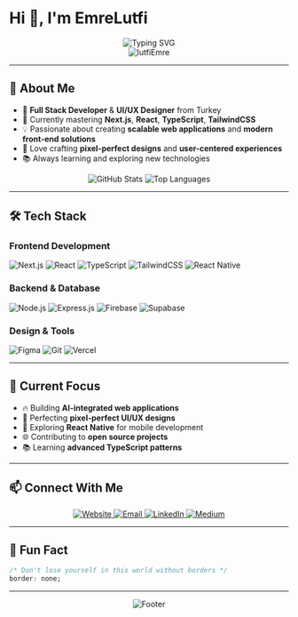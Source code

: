 # Hi 👋, I'm EmreLutfi

<div align="center">
  <img src="https://readme-typing-svg.herokuapp.com?font=Fira+Code&pause=1000&color=8B5CF6&center=true&vCenter=true&width=435&lines=Full+Stack+Developer;UI%2FUX+Designer;Always+Learning+New+Things" alt="Typing SVG" />
</div>

<div align="center">
  <img src="https://komarev.com/ghpvc/?username=lutfiEmre&label=Profile%20views&color=8B5CF6&style=flat" alt="lutfiEmre" />
</div>

---

## 🚀 About Me

- 🎯 **Full Stack Developer** & **UI/UX Designer** from Turkey
- 🌱 Currently mastering **Next.js**, **React**, **TypeScript**, **TailwindCSS**
- 💡 Passionate about creating **scalable web applications** and **modern front-end solutions**
- 🎨 Love crafting **pixel-perfect designs** and **user-centered experiences**
- 📚 Always learning and exploring new technologies

<div align="center">
  <img src="https://github-readme-stats.vercel.app/api?username=lutfiEmre&show_icons=true&theme=tokyonight&hide_border=true&count_private=true" alt="GitHub Stats" />
  <img src="https://github-readme-stats.vercel.app/api/top-langs/?username=lutfiEmre&layout=compact&theme=tokyonight&hide_border=true" alt="Top Languages" />
</div>

---

## 🛠️ Tech Stack

### Frontend Development
![Next.js](https://img.shields.io/badge/Next.js-000000?style=for-the-badge&logo=next.js&logoColor=white)
![React](https://img.shields.io/badge/React-20232A?style=for-the-badge&logo=react&logoColor=61DAFB)
![TypeScript](https://img.shields.io/badge/TypeScript-007ACC?style=for-the-badge&logo=typescript&logoColor=white)
![TailwindCSS](https://img.shields.io/badge/Tailwind_CSS-38B2AC?style=for-the-badge&logo=tailwind-css&logoColor=white)
![React Native](https://img.shields.io/badge/React_Native-20232A?style=for-the-badge&logo=react&logoColor=61DAFB)

### Backend & Database
![Node.js](https://img.shields.io/badge/Node.js-43853D?style=for-the-badge&logo=node.js&logoColor=white)
![Express.js](https://img.shields.io/badge/Express.js-404D59?style=for-the-badge)
![Firebase](https://img.shields.io/badge/Firebase-039BE5?style=for-the-badge&logo=Firebase&logoColor=white)
![Supabase](https://img.shields.io/badge/Supabase-181818?style=for-the-badge&logo=supabase&logoColor=white)

### Design & Tools
![Figma](https://img.shields.io/badge/Figma-F24E1E?style=for-the-badge&logo=figma&logoColor=white)
![Git](https://img.shields.io/badge/Git-F05032?style=for-the-badge&logo=git&logoColor=white)
![Vercel](https://img.shields.io/badge/Vercel-000000?style=for-the-badge&logo=vercel&logoColor=white)

---

## 🎯 Current Focus

- 🔥 Building **AI-integrated web applications**
- 🎨 Perfecting **pixel-perfect UI/UX designs**
- 📱 Exploring **React Native** for mobile development
- 🌐 Contributing to **open source projects**
- 📚 Learning **advanced TypeScript patterns**

---

## 📫 Connect With Me

<div align="center">
  <a href="https://emrelutfi.com" target="_blank">
    <img src="https://img.shields.io/badge/Website-8B5CF6?style=for-the-badge&logo=vercel&logoColor=white" alt="Website" />
  </a>
  <a href="mailto:mail@emrelutfi.com" target="_blank">
    <img src="https://img.shields.io/badge/Email-D14836?style=for-the-badge&logo=gmail&logoColor=white" alt="Email" />
  </a>
  <a href="https://linkedin.com/in/emrelutfii" target="_blank">
    <img src="https://img.shields.io/badge/LinkedIn-0077B5?style=for-the-badge&logo=linkedin&logoColor=white" alt="LinkedIn" />
  </a>
  <a href="https://medium.com/@emrelutfi" target="_blank">
    <img src="https://img.shields.io/badge/Medium-12100E?style=for-the-badge&logo=medium&logoColor=white" alt="Medium" />
  </a>
</div>

---

## 💬 Fun Fact

```css
/* Don't lose yourself in this world without borders */
border: none;
```

---

<div align="center">
  <img src="https://capsule-render.vercel.app/api?type=waving&color=8B5CF6&height=100&section=footer" alt="Footer" />
</div>
